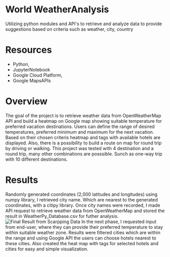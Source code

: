 # World WeatherAnalysis
Utilizing python modules and API's to retrieve and analyze data to provide suggestions based on criteria such as weather, city, country
# Resources
* Python, 
* JupyterNotebook
* Google Cloud Platform, 
* Google MapsAPIs
# Overview 
The goal of the project is to retrieve weather data from OpenWeatherMap API and build a heatmap on Google map showing suitable temperature for preferred vacation destinations. Users can define the range of desired temperatures, preferred minimum and maximum for the next vacation. Based on their chosen criteris heatmap and tags with available hotels are displayed. Also, there is a possibility to build a route on map for round trip by driving or walking. This project was tested with 4 destination and a round trip, many other combinations are posssible. Sunch as one-way trip with 10 different destinations.
# Results
Randomly generated coordinates (2,000 latitudes and longitudes) using numpy library, I retrieved city name. Which are nearest to the generated coordinates, with a citipy library. Once city names were recorded, I made API request to retrieve weather data from OpenWeatherMap and stored the result in WeatherPy_Database.csv for futher analysis.
![](/Resources/mission_to_mars_scrapping.png "Final Result from Scarpping Data")
In the next phase, I requested input from end-user, where they can provide their preferred temperature to stay within suitable weather zone. Results were filtered cities which are within the range and using Google API the users can choose hotels nearest to these cities. Also created the heat map with tags for selected hotels and cities for easy and simple visualization.
